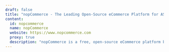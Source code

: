 ```yaml
---
draft: false
title: "nopCommerce - The Leading Open-Source eCommerce Platform for ASP.NET"
content:
  id: nopcommerce
  name: nopCommerce
  website: https://www.nopcommerce.com
  proxy: true
  description: "nopCommerce is a free, open-source eCommerce platform based on ASP.NET, providing a feature-rich solution for creating and managing online stores. It offers mobile commerce, multi-store management, SEO optimization, and various payment methods."
---
```

